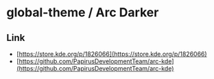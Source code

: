 

# global-theme / Arc Darker


## Link

* [https://store.kde.org/p/1826066](https://store.kde.org/p/1826066)
* [https://github.com/PapirusDevelopmentTeam/arc-kde](https://github.com/PapirusDevelopmentTeam/arc-kde)

